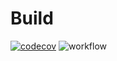 # Build
[![codecov](https://codecov.io/gh/Pastor/wireguard_configurator/branch/main/graph/badge.svg?token=SXIwH6QKve)](https://codecov.io/gh/Pastor/wireguard_configurator)
![workflow](https://github.com/Pastor/wireguard_configurator/workflows/.github/workflows/rust.yml/badge.svg)
